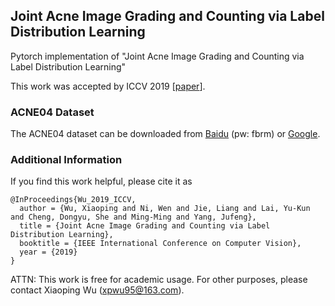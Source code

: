 ## Joint Acne Image Grading and Counting via Label Distribution Learning
Pytorch implementation of "Joint Acne Image Grading and Counting via Label Distribution Learning"

This work was accepted by ICCV 2019 [[paper](http://xiaopingwu.cn/assets/paper/iccv2019_ldl.pdf)].

### ACNE04 Dataset

The ACNE04 dataset can be downloaded from [Baidu](https://pan.baidu.com/s/15JQlymnhnEmEt8Q5zpJQDw) (pw: fbrm) or [Google](https://drive.google.com/drive/folders/18yJcHXhzOv7H89t-Lda6phheAicLqMuZ?usp=sharing).

### Additional Information
If you find this work helpful, please cite it as
```
@InProceedings{Wu_2019_ICCV,
  author = {Wu, Xiaoping and Ni, Wen and Jie, Liang and Lai, Yu-Kun and Cheng, Dongyu, She and Ming-Ming and Yang, Jufeng},
  title = {Joint Acne Image Grading and Counting via Label Distribution Learning},
  booktitle = {IEEE International Conference on Computer Vision},
  year = {2019}
}
```

ATTN: This work is free for academic usage. For other purposes, please contact Xiaoping Wu (xpwu95@163.com).
